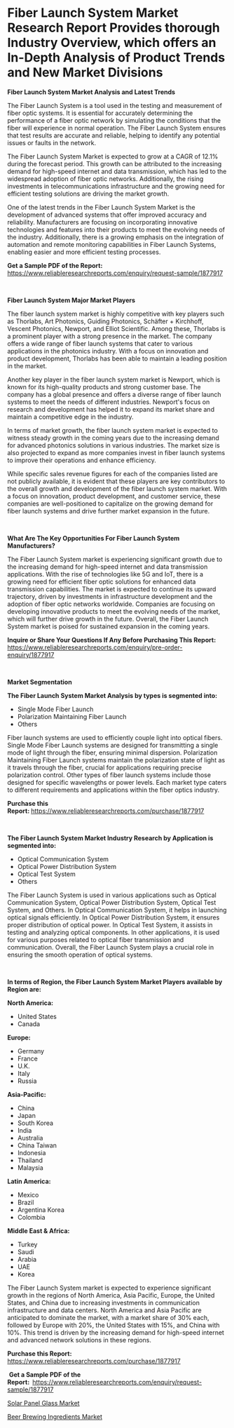 <p><h1>Fiber Launch System Market Research Report Provides thorough Industry Overview, which offers an In-Depth Analysis of Product Trends and New Market Divisions</h1></p><p><strong>Fiber Launch System Market Analysis and Latest Trends</strong></p>
<p><p>The Fiber Launch System is a tool used in the testing and measurement of fiber optic systems. It is essential for accurately determining the performance of a fiber optic network by simulating the conditions that the fiber will experience in normal operation. The Fiber Launch System ensures that test results are accurate and reliable, helping to identify any potential issues or faults in the network.</p><p>The Fiber Launch System Market is expected to grow at a CAGR of 12.1% during the forecast period. This growth can be attributed to the increasing demand for high-speed internet and data transmission, which has led to the widespread adoption of fiber optic networks. Additionally, the rising investments in telecommunications infrastructure and the growing need for efficient testing solutions are driving the market growth.</p><p>One of the latest trends in the Fiber Launch System Market is the development of advanced systems that offer improved accuracy and reliability. Manufacturers are focusing on incorporating innovative technologies and features into their products to meet the evolving needs of the industry. Additionally, there is a growing emphasis on the integration of automation and remote monitoring capabilities in Fiber Launch Systems, enabling easier and more efficient testing processes.</p></p>
<p><strong>Get a Sample PDF of the Report:&nbsp;</strong> <a href="https://www.reliableresearchreports.com/enquiry/request-sample/1877917">https://www.reliableresearchreports.com/enquiry/request-sample/1877917</a></p>
<p>&nbsp;</p>
<p><strong>Fiber Launch System Major Market Players</strong></p>
<p><p>The fiber launch system market is highly competitive with key players such as Thorlabs, Art Photonics, Guiding Photonics, Schäfter + Kirchhoff, Vescent Photonics, Newport, and Elliot Scientific. Among these, Thorlabs is a prominent player with a strong presence in the market. The company offers a wide range of fiber launch systems that cater to various applications in the photonics industry. With a focus on innovation and product development, Thorlabs has been able to maintain a leading position in the market.</p><p>Another key player in the fiber launch system market is Newport, which is known for its high-quality products and strong customer base. The company has a global presence and offers a diverse range of fiber launch systems to meet the needs of different industries. Newport's focus on research and development has helped it to expand its market share and maintain a competitive edge in the industry.</p><p>In terms of market growth, the fiber launch system market is expected to witness steady growth in the coming years due to the increasing demand for advanced photonics solutions in various industries. The market size is also projected to expand as more companies invest in fiber launch systems to improve their operations and enhance efficiency.</p><p>While specific sales revenue figures for each of the companies listed are not publicly available, it is evident that these players are key contributors to the overall growth and development of the fiber launch system market. With a focus on innovation, product development, and customer service, these companies are well-positioned to capitalize on the growing demand for fiber launch systems and drive further market expansion in the future.</p></p>
<p>&nbsp;</p>
<p><strong>What Are The Key Opportunities For Fiber Launch System Manufacturers?</strong></p>
<p><p>The Fiber Launch System market is experiencing significant growth due to the increasing demand for high-speed internet and data transmission applications. With the rise of technologies like 5G and IoT, there is a growing need for efficient fiber optic solutions for enhanced data transmission capabilities. The market is expected to continue its upward trajectory, driven by investments in infrastructure development and the adoption of fiber optic networks worldwide. Companies are focusing on developing innovative products to meet the evolving needs of the market, which will further drive growth in the future. Overall, the Fiber Launch System market is poised for sustained expansion in the coming years.</p></p>
<p><strong>Inquire or Share Your Questions If Any Before Purchasing This Report:</strong> <a href="https://www.reliableresearchreports.com/enquiry/pre-order-enquiry/1877917">https://www.reliableresearchreports.com/enquiry/pre-order-enquiry/1877917</a></p>
<p>&nbsp;</p>
<p><strong>Market Segmentation</strong></p>
<p><strong>The Fiber Launch System Market Analysis by types is segmented into:</strong></p>
<p><ul><li>Single Mode Fiber Launch</li><li>Polarization Maintaining Fiber Launch</li><li>Others</li></ul></p>
<p><p>Fiber launch systems are used to efficiently couple light into optical fibers. Single Mode Fiber Launch systems are designed for transmitting a single mode of light through the fiber, ensuring minimal dispersion. Polarization Maintaining Fiber Launch systems maintain the polarization state of light as it travels through the fiber, crucial for applications requiring precise polarization control. Other types of fiber launch systems include those designed for specific wavelengths or power levels. Each market type caters to different requirements and applications within the fiber optics industry.</p></p>
<p><strong>Purchase this Report:&nbsp;</strong><a href="https://www.reliableresearchreports.com/purchase/1877917">https://www.reliableresearchreports.com/purchase/1877917</a></p>
<p>&nbsp;</p>
<p><strong>The Fiber Launch System Market Industry Research by Application is segmented into:</strong></p>
<p><ul><li>Optical Communication System</li><li>Optical Power Distribution System</li><li>Optical Test System</li><li>Others</li></ul></p>
<p><p>The Fiber Launch System is used in various applications such as Optical Communication System, Optical Power Distribution System, Optical Test System, and Others. In Optical Communication System, it helps in launching optical signals efficiently. In Optical Power Distribution System, it ensures proper distribution of optical power. In Optical Test System, it assists in testing and analyzing optical components. In other applications, it is used for various purposes related to optical fiber transmission and communication. Overall, the Fiber Launch System plays a crucial role in ensuring the smooth operation of optical systems.</p></p>
<p>&nbsp;</p>
<p><strong>In terms of Region, the Fiber Launch System Market Players available by Region are:</strong></p>
<p>
    <p> <strong> North America: </strong>
        <ul>
            <li>United States</li>
            <li>Canada</li>
        </ul>
        </p> 
    <p> <strong> Europe: </strong>
        <ul>
            <li>Germany</li>
            <li>France</li>
            <li>U.K.</li>
            <li>Italy</li>
            <li>Russia</li>
        </ul>
        </p> 
    <p> <strong> Asia-Pacific: </strong>
        <ul>
            <li>China</li>
            <li>Japan</li>
            <li>South Korea</li>
            <li>India</li>
            <li>Australia</li>
            <li>China Taiwan</li>
            <li>Indonesia</li>
            <li>Thailand</li>
            <li>Malaysia</li>
        </ul>
        </p> 
    <p> <strong> Latin America: </strong>
        <ul>
            <li>Mexico</li>
            <li>Brazil</li>
            <li>Argentina Korea</li>
            <li>Colombia</li>
        </ul>
        </p> 
    <p> <strong> Middle East & Africa: </strong>
        <ul>
            <li>Turkey</li>
            <li>Saudi</li>
            <li>Arabia</li>
            <li>UAE</li>
            <li>Korea</li>
        </ul>
    </p>
    </p>
<p><p>The Fiber Launch System market is expected to experience significant growth in the regions of North America, Asia Pacific, Europe, the United States, and China due to increasing investments in communication infrastructure and data centers. North America and Asia Pacific are anticipated to dominate the market, with a market share of 30% each, followed by Europe with 20%, the United States with 15%, and China with 10%. This trend is driven by the increasing demand for high-speed internet and advanced network solutions in these regions.</p></p>
<p><strong>Purchase this Report: </strong><a href="https://www.reliableresearchreports.com/purchase/1877917">https://www.reliableresearchreports.com/purchase/1877917</a></p>
<p>&nbsp;<strong>Get a Sample PDF of the Report:&nbsp;&nbsp;</strong><a href="https://www.reliableresearchreports.com/enquiry/request-sample/1877917">https://www.reliableresearchreports.com/enquiry/request-sample/1877917</a></p>
<p><strong></strong></p>
<p><p><a href="https://natural-crush-b99.notion.site/Solar-Panel-Glass-Market-Size-Growth-Outlook-from-2024-to-2031-projecting-at-Market-s-Trends-Analy-3f6fc58b906542ebb6324e192c9cb411">Solar Panel Glass Market</a></p><p><a href="https://gamy-alyssum-396.notion.site/Beer-Brewing-Ingredients-Market-Size-and-Examines-its-Market-Scope-with-a-Primary-Focus-on-Growth--013d0f0eebe648ff835670c1648022d9">Beer Brewing Ingredients Market</a></p></p>
